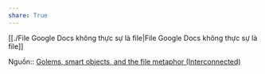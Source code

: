```yaml
---  
share: True  
---  
```

[[./File Google Docs không thực sự là file|File Google Docs không thực sự là file]]  
  
Nguồn:: [Golems, smart objects, and the file metaphor (Interconnected)](https://interconnected.org/home/2021/02/01/golems)  
